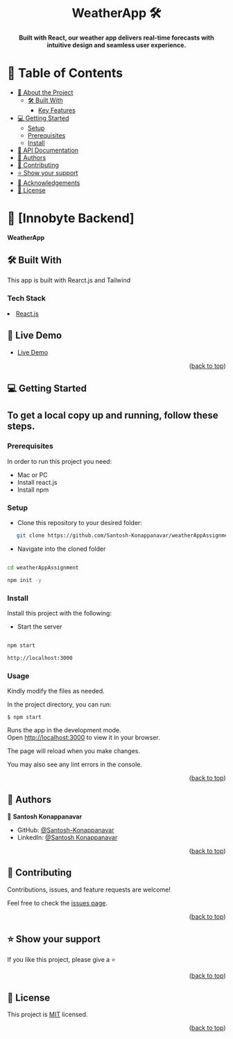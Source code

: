 <div align="center">
  <br/>
  <h1><b> WeatherApp 🛠️</b></h1>
  <h4>
Built with React, our weather app delivers real-time forecasts with intuitive design and seamless user experience.
<a name="readme-top"></a>
</h4>

</div>

<!-- TABLE OF CONTENTS -->

# 📗 Table of Contents

- [📖 About the Project](#about-project)
  - [🛠 Built With](#built-with)
    - [Key Features](#key-features)
- [💻 Getting Started](#getting-started)
  - [Setup](#setup)
  - [Prerequisites](#prerequisites)
  - [Install](#install)
- [:notebook: API Documentation](#api-docs)
- [👥 Authors](#authors)
- [🤝 Contributing](#contributing)
- [⭐️ Show your support](#support)
- [🙏 Acknowledgements](#acknowledgements)
- [📝 License](#license)

<!-- PROJECT DESCRIPTION -->

# 📖 [Innobyte Backend] <a name="about-project"></a> <a name="about-project"></a>

**WeatherApp**

## 🛠 Built With <a name="built-with"></a>

This app is built with Rearct.js and Tailwind

### Tech Stack <a name="tech-stack"></a>

<li><a href="https://reactjs.org/">React.js</a></li>

<!-- Features -->

## 🚀 Live Demo <a name="live-demo"></a>

- [Live Demo](https://weatherassignmentsantosh.netlify.app/)

<p align="right">(<a href="#readme-top">back to top</a>)</p>


<!-- GETTING STARTED -->

## 💻 Getting Started <a name="getting-started"></a>

## To get a local copy up and running, follow these steps.

### Prerequisites

In order to run this project you need:

- Mac or PC
- Install react.js
- Install npm

### Setup

- Clone this repository to your desired folder:

```sh
   git clone https://github.com/Santosh-Konappanavar/weatherAppAssignment.git
```

- Navigate into the cloned folder

```sh

cd weatherAppAssignment

npm init -y

```


### Install

Install this project with the following:

- Start the server

```sh

npm start

http://localhost:3000
```


### Usage

Kindly modify the files as needed.

In the project directory, you can run:

```
$ npm start
```

Runs the app in the development mode.\
Open [http://localhost:3000](http://localhost:3000) to view it in your browser.

The page will reload when you make changes.

You may also see any lint errors in the console.

<p align="right">(<a href="#readme-top">back to top</a>)</p>


<!-- AUTHORS -->

## 👥 Authors <a name="authors"></a>

👤 **Santosh Konappanavar**

- GitHub: [@Santosh-Konappanavar](https://github.com/Santosh-Konappanavar/Portfolio-mobile-setup)
- LinkedIn: [@Santosh Konappanavar](https://www.linkedin.com/in/santosh-konappanavar/)

<p align="right">(<a href="#readme-top">back to top</a>)</p>

<!-- CONTRIBUTING -->

## 🤝 Contributing <a name="contributing"></a>

Contributions, issues, and feature requests are welcome!

Feel free to check the [issues page](https://github.com/Santosh-Konappanavar/weatherAppAssignment/issues).

<p align="right">(<a href="#readme-top">back to top</a>)</p>

<!-- SUPPORT -->

## ⭐️ Show your support <a name="support"></a>

If you like this project, please give a ⭐️

<p align="right">(<a href="#readme-top">back to top</a>)</p>

<!-- ACKNOWLEDGEMENTS -->

<!-- LICENSE -->

## 📝 License <a name="license"></a>

This project is [MIT](https://github.com/Santosh-Konappanavar/weatherAppAssignment/blob/main/LICENSE) licensed.

<p align="right">(<a href="#readme-top">back to top</a>)</p>
